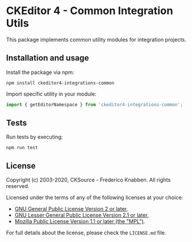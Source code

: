 # CKEditor 4 - Common Integration Utils

This package implements common utility modules for integration projects.

## Installation and usage

Install the package via npm:

```
npm install ckeditor4-integrations-common
```

Import specific utility in your module:

```js
import { getEditorNamespace } from 'ckeditor4-integrations-common';
```

## Tests

Run tests by executing:

```
npm run test
```

## License

Copyright (c) 2003-2020, CKSource - Frederico Knabben. All rights reserved.

Licensed under the terms of any of the following licenses at your
choice:

* [GNU General Public License Version 2 or later](http://www.gnu.org/licenses/gpl.html),
* [GNU Lesser General Public License Version 2.1 or later](http://www.gnu.org/licenses/lgpl.html),
* [Mozilla Public License Version 1.1 or later (the "MPL")](http://www.mozilla.org/MPL/MPL-1.1.html).

For full details about the license, please check the `LICENSE.md` file.
